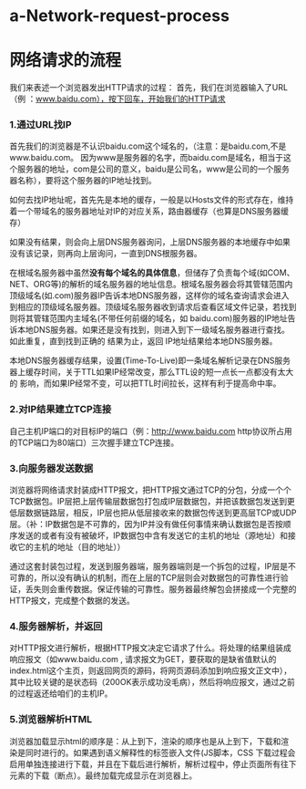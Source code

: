 # a-Network-request-process

# 网络请求的流程
我们来表述一个浏览器发出HTTP请求的过程：
首先，我们在浏览器输入了URL（例 ：www.baidu.com），按下回车，开始我们的HTTP请求

### 1.通过URL找IP
首先我们的浏览器是不认识baidu.com这个域名的，（注意：是baidu.com,不是www.baidu.com。 因为www是服务器的名字，而baidu.com是域名，相当于这个服务器的地址，com是公司的意义，baidu是公司名，www是公司的一个服务器名称），要将这个服务器的IP地址找到。

如何去找IP地址呢，首先先是本地的缓存，一般是以Hosts文件的形式存在，维持着一个带域名的服务器地址对IP的对应关系，路由器缓存（也算是DNS服务器缓存）

如果没有结果，则会向上层DNS服务器询问，上层DNS服务器的本地缓存中如果没有该记录，则再向上层询问，一直到DNS根服务器。

在根域名服务器中虽然**没有每个域名的具体信息**，但储存了负责每个域(如COM、NET、ORG等)的解析的域名服务器的地址信息。根域名服务器会将其管辖范围内顶级域名(如.com)服务器IP告诉本地DNS服务器，这样你的域名查询请求会进入到相应的顶级域名服务器。顶级域名服务器收到请求后查看区域文件记录，若找到则将其管辖范围内主域名(不带任何前缀的域名，如 baidu.com)服务器的IP地址告诉本地DNS服务器。如果还是没有找到，则进入到下一级域名服务器进行查找。如此重复，直到找到正确的 结果为止，返回 IP地址结果给本地DNS服务器。

本地DNS服务器缓存结果，设置(Time-To-Live)即一条域名解析记录在DNS服务器上缓存时间，关于TTL如果IP经常改变，那么TTL设的短一点长一点都没有太大的 影响，而如果IP经常不变，可以把TTL时间拉长，这样有利于提高命中率。

### 2.对IP结果建立TCP连接
自己主机IP端口的对目标IP的端口（例：http://www.baidu.com  http协议所占用的TCP端口为80端口）三次握手建立TCP连接。

### 3.向服务器发送数据
浏览器将网络请求封装成HTTP报文，把HTTP报文通过TCP的分包，分成一个个TCP数据包。IP层把上层传输层数据包打包成IP层数据包，并把该数据包发送到更低层数据链路层，相反，IP层也把从低层接收来的数据包传送到更高层TCP或UDP层。（补：IP数据包是不可靠的，因为IP并没有做任何事情来确认数据包是否按顺序发送的或者有没有被破坏，IP数据包中含有发送它的主机的地址（源地址）和接收它的主机的地址（目的地址））

通过这套封装包过程，发送到服务器端，服务器端则是一个拆包的过程，IP层是不可靠的，所以没有确认的机制，而在上层的TCP层则会对数据包的可靠性进行验证，丢失则会重传数据。保证传输的可靠性。服务器最终解包会拼接成一个完整的HTTP报文，完成整个数据的发送。

### 4.服务器解析，并返回
对HTTP报文进行解析，根据HTTP报文决定它请求了什么。将处理的结果组装成响应报文（如www.baidu.com ,   请求报文为GET，要获取的是缺省值默认的index.html这个主页，则返回网页的源码，将网页源码添加到响应报文正文中），其中比较关键的是状态码（200OK表示成功没毛病），然后将响应报文，通过之前的过程返还给咱们的主机IP。

### 5.浏览器解析HTML
浏览器加载显示html的顺序是：从上到下，渲染的顺序也是从上到下，下载和渲染是同时进行的。如果遇到语义解释性的标签嵌入文件(JS脚本，CSS 下载过程会启用单独连接进行下载，并且在下载后进行解析，解析过程中，停止页面所有往下元素的下载（断点）。最终加载完成显示在浏览器上。
